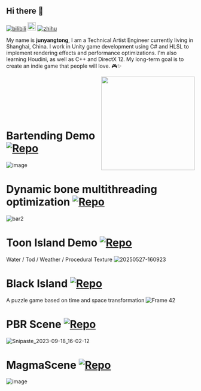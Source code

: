 ## Hi there 👋

<!--
**junyangtong/junyangtong** is a ✨ _special_ ✨ repository because its `README.md` (this file) appears on your GitHub profile.

Here are some ideas to get you started:

- 🔭 I’m currently working on ...
- 🌱 I’m currently learning ...
- 👯 I’m looking to collaborate on ...
- 🤔 I’m looking for help with ...
- 💬 Ask me about ...
- 📫 How to reach me: ...
- 😄 Pronouns: ...
- ⚡ Fun fact: ...
-->

[![bilibili](https://img.shields.io/badge/-bilibili-F08080)](https://space.bilibili.com/515359679?spm_id_from=333.1007.0.0)
[<img src="https://img.shields.io/github/followers/junyangtong?label=follow&style=social" height="22" title="Follow me" />](https://github.com/junyangtong)
[![zhihu](https://img.shields.io/badge/-%E7%9F%A5%E4%B9%8E-1E90FF)](https://www.zhihu.com/people/shi-ba-ceng-lou-shang-de-hu-die/posts)


My name is **junyangtong**, I am a Technical Artist Engineer currently living in Shanghai, China. I work in Unity game development using C# and HLSL to implement rendering effects and performance optimizations. I'm also learning Houdini, as well as C++ and DirectX 12. My long-term goal is to create an indie game that people will love. 🎮✨

<img align= "right" width= "250" src= "https://pa1.narvii.com/6580/8098c6e9207376889eeb0532d9f5a0723c4d73f5_hq.gif"/>

<br><br>
<br><br>
<br><br>

# Bartending Demo [![Repo](https://img.shields.io/badge/View-Repo-blue)](https://github.com/junyangtong/JY_ToonProject)
![image](https://github.com/user-attachments/assets/e31e09ef-ec5a-4059-bc19-58de8607cb45)

# Dynamic bone multithreading optimization [![Repo](https://img.shields.io/badge/View-Repo-blue)](https://github.com/junyangtong/JY_ToonProject)
![bar2](https://github.com/user-attachments/assets/b0893ff3-c86f-4a15-8e18-fddba02602cf)

# Toon Island Demo [![Repo](https://img.shields.io/badge/View-Repo-blue)](https://github.com/junyangtong/Toon_Island)
Water / Tod / Weather / Procedural Texture
![20250527-160923](https://github.com/user-attachments/assets/5bf8feb6-0181-4158-98fc-e734fe79ef7c)


# Black Island [![Repo](https://img.shields.io/badge/View-Repo-blue)](https://github.com/junyangtong/Puzzle-Game-Black-Island/tree/main)
A puzzle game based on time and space transformation
![Frame 42](https://github.com/user-attachments/assets/8c43c527-ef47-4591-b643-7aaf256b762b)


# PBR Scene [![Repo](https://img.shields.io/badge/View-Repo-blue)](https://github.com/junyangtong/A_simple_scene_PBR)
![Snipaste_2023-09-18_16-02-12](https://github.com/junyangtong/A_simple_scene_PBR/assets/135015047/6a48dc05-c28e-453f-b173-55d73b3dbcf5)


# MagmaScene [![Repo](https://img.shields.io/badge/View-Repo-blue)](https://github.com/junyangtong/MagmaScene/tree/main)
![image](https://github.com/user-attachments/assets/a0a6fd51-a6c2-417a-949c-72ea02cd5447)

